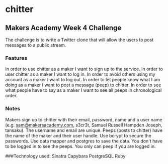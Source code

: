 # chitter

## Makers Academy Week 4 Challenge

The challenge is to write a Twitter clone that will allow the users to post messages to a public stream.

### Features
In order to use chitter as a maker I want to sign up to the service.
In order to user chitter as a maker I want to log in.
In order to avoid others using my account as a maker I want to log out.
In order to let people know what I am doing as a maker I want to post a message (peep) to chitter.
In order to see what people have to say as a maker I want to see all peeps in chronological order.

### Notes 
Makers sign up to chitter with their email, password, name and a user name (e.g. sam@makersacademy.com, s3cr3t, Samuel Russell Hampden Joseph, tansaku).
The username and email are unique.
Peeps (posts to chitter) have the name of the maker and their user handle.
Use bcrypt to secure the passwords.
Use data mapper and postgres to save the data.
You don't have to be logged in to see the peeps.
You only can peep if you are logged in.

###Technology used:
Sinatra
Capybara
PostgreSQL
Ruby
